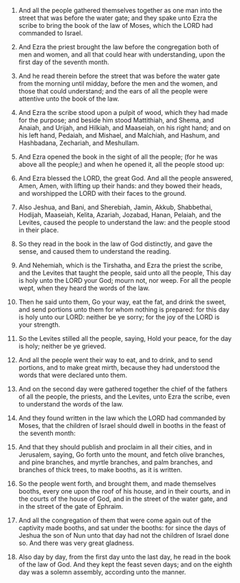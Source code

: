 1. And all the people gathered themselves together as one man into
the street that was before the water gate; and they spake unto Ezra
the scribe to bring the book of the law of Moses, which the LORD had
commanded to Israel.

2. And Ezra the priest brought the law before the congregation both
of men and women, and all that could hear with understanding, upon the
first day of the seventh month.

3. And he read therein before the street that was before the water
gate from the morning until midday, before the men and the women, and
those that could understand; and the ears of all the people were
attentive unto the book of the law.

4. And Ezra the scribe stood upon a pulpit of wood, which they had
made for the purpose; and beside him stood Mattithiah, and Shema, and
Anaiah, and Urijah, and Hilkiah, and Maaseiah, on his right hand; and
on his left hand, Pedaiah, and Mishael, and Malchiah, and Hashum, and
Hashbadana, Zechariah, and Meshullam.

5. And Ezra opened the book in the sight of all the people; (for he
was above all the people;) and when he opened it, all the people stood
up:

6. And Ezra blessed the LORD, the great God. And all the people
answered, Amen, Amen, with lifting up their hands: and they bowed
their heads, and worshipped the LORD with their faces to the ground.

7. Also Jeshua, and Bani, and Sherebiah, Jamin, Akkub, Shabbethai,
Hodijah, Maaseiah, Kelita, Azariah, Jozabad, Hanan, Pelaiah, and the
Levites, caused the people to understand the law: and the people stood
in their place.

8. So they read in the book in the law of God distinctly, and gave
the sense, and caused them to understand the reading.

9. And Nehemiah, which is the Tirshatha, and Ezra the priest the
scribe, and the Levites that taught the people, said unto all the
people, This day is holy unto the LORD your God; mourn not, nor weep.
For all the people wept, when they heard the words of the law.

10. Then he said unto them, Go your way, eat the fat, and drink the
sweet, and send portions unto them for whom nothing is prepared: for
this day is holy unto our LORD: neither be ye sorry; for the joy of
the LORD is your strength.

11. So the Levites stilled all the people, saying, Hold your peace,
for the day is holy; neither be ye grieved.

12. And all the people went their way to eat, and to drink, and to
send portions, and to make great mirth, because they had understood
the words that were declared unto them.

13. And on the second day were gathered together the chief of the
fathers of all the people, the priests, and the Levites, unto Ezra the
scribe, even to understand the words of the law.

14. And they found written in the law which the LORD had commanded by
Moses, that the children of Israel should dwell in booths in the feast
of the seventh month:

15. And that they should publish and proclaim
in all their cities, and in Jerusalem, saying, Go forth unto the
mount, and fetch olive branches, and pine branches, and myrtle
branches, and palm branches, and branches of thick trees, to make
booths, as it is written.

16. So the people went forth, and brought them, and made themselves
booths, every one upon the roof of his house, and in their courts, and
in the courts of the house of God, and in the street of the water
gate, and in the street of the gate of Ephraim.

17. And all the congregation of them that were come again out of the
captivity made booths, and sat under the booths: for since the days of
Jeshua the son of Nun unto that day had not the children of Israel
done so. And there was very great gladness.

18. Also day by day, from the first day unto the last day, he read in
the book of the law of God. And they kept the feast seven days; and on
the eighth day was a solemn assembly, according unto the manner.